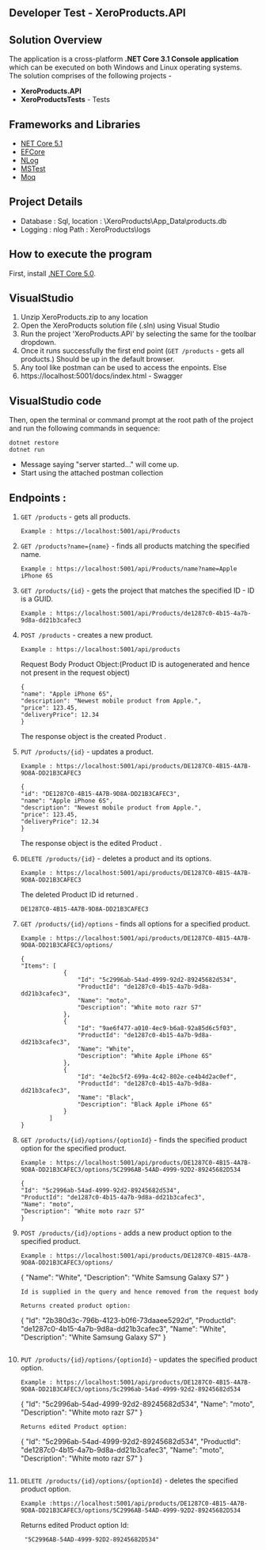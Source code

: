 ##  Developer Test - XeroProducts.API


## Solution Overview
The application is a cross-platform **.NET Core 3.1 Console application** which can be executed on both Windows and Linux operating systems.  
The solution comprises of the following projects - 

- **XeroProducts.API** 
- **XeroProductsTests** -  Tests

## Frameworks and Libraries
- [NET Core 5.1](https://docs.microsoft.com/en-us/aspnet/core/release-notes/aspnetcore-5.0?view=aspnetcore-5.0)
- [EFCore](https://github.com/dotnet/efcore)
- [NLog](https://github.com/NLog/NLog)
- [MSTest](https://docs.microsoft.com/en-us/dotnet/core/testing/unit-testing-with-mstest)
- [Moq](https://github.com/moq/moq4)

## Project Details
 - Database : Sql, location : \XeroProducts\App_Data\products.db
 - Logging : nlog Path : XeroProducts\logs




## How to execute the program

First, install [.NET Core 5.0](https://dotnet.microsoft.com/download/dotnet-core/5.0). 



## VisualStudio 

1. Unzip XeroProducts.zip to any location
2. Open the XeroProducts solution file (.sln) using Visual Studio 
3. Run the project 'XeroProducts.API' by selecting the same for the toolbar dropdown.
4. Once it runs successfully the first end point (`GET /products` - gets all products.) Should be up in the default browser.
5. Any tool like postman can be used to access the enpoints. Else
6. https://localhost:5001/docs/index.html - Swagger

## VisualStudio code

Then, open the terminal or command prompt at the root path of the project  and run the following commands in sequence:

```
dotnet restore
dotnet run
```
- Message saying "server started..." will come up.
- Start using the attached postman collection

## Endpoints : 

1. `GET /products` - gets all products.
	```
	Example : https://localhost:5001/api/Products
	```

2. `GET /products?name={name}` - finds all products matching the specified name.
	```
	Example : https://localhost:5001/api/Products/name?name=Apple iPhone 6S
	```

3. `GET /products/{id}` - gets the project that matches the specified ID - ID is a GUID.
	```
	Example : https://localhost:5001/api/Products/de1287c0-4b15-4a7b-9d8a-dd21b3cafec3
	```

4. `POST /products` - creates a new product.
	```
	Example : https://localhost:5001/api/products
	```

	Request Body Product Object:(Product ID is autogenerated and hence not present in the request object)
	```
	{
    "name": "Apple iPhone 6S",
    "description": "Newest mobile product from Apple.",
    "price": 123.45,
    "deliveryPrice": 12.34
	}
	```
	The response object is the created Product .

5. `PUT /products/{id}` - updates a product.
	```
	Example : https://localhost:5001/api/products/DE1287C0-4B15-4A7B-9D8A-DD21B3CAFEC3
	```
	```
	{
    "id": "DE1287C0-4B15-4A7B-9D8A-DD21B3CAFEC3",
    "name": "Apple iPhone 6S",
    "description": "Newest mobile product from Apple.",
    "price": 123.45,
    "deliveryPrice": 12.34
	}
	```
	The response object is the edited Product .

6. `DELETE /products/{id}` - deletes a product and its options.
	```
	Example : https://localhost:5001/api/products/DE1287C0-4B15-4A7B-9D8A-DD21B3CAFEC3
	```

	The deleted Product ID id returned .
	```
	DE1287C0-4B15-4A7B-9D8A-DD21B3CAFEC3
	```

7. `GET /products/{id}/options` - finds all options for a specified product.
	```
	Example : https://localhost:5001/api/products/DE1287C0-4B15-4A7B-9D8A-DD21B3CAFEC3/options/
	```
	```
	{
    "Items": [
				{
					"Id": "5c2996ab-54ad-4999-92d2-89245682d534",
					"ProductId": "de1287c0-4b15-4a7b-9d8a-dd21b3cafec3",
					"Name": "moto",
					"Description": "White moto razr S7"
				},
				{
					"Id": "9ae6f477-a010-4ec9-b6a8-92a85d6c5f03",
					"ProductId": "de1287c0-4b15-4a7b-9d8a-dd21b3cafec3",
					"Name": "White",
					"Description": "White Apple iPhone 6S"
				},
				{
					"Id": "4e2bc5f2-699a-4c42-802e-ce4b4d2ac0ef",
					"ProductId": "de1287c0-4b15-4a7b-9d8a-dd21b3cafec3",
					"Name": "Black",
					"Description": "Black Apple iPhone 6S"
				}
			]
	}
	```

8. `GET /products/{id}/options/{optionId}` - finds the specified product option for the specified product.
	```
	Example : https://localhost:5001/api/products/DE1287C0-4B15-4A7B-9D8A-DD21B3CAFEC3/options/5C2996AB-54AD-4999-92D2-89245682D534
	```
	```
	{
    "Id": "5c2996ab-54ad-4999-92d2-89245682d534",
    "ProductId": "de1287c0-4b15-4a7b-9d8a-dd21b3cafec3",
    "Name": "moto",
    "Description": "White moto razr S7"
	}
	```

9. `POST /products/{id}/options` - adds a new product option to the specified product.
	```
	Example : https://localhost:5001/api/products/DE1287C0-4B15-4A7B-9D8A-DD21B3CAFEC3/options/
	```
	{
    "Name": "White",
    "Description": "White Samsung Galaxy S7"
	}
	```
	Id is supplied in the query and hence removed from the request body

	Returns created product option:
	```
	{
    "Id": "2b380d3c-796b-4123-b0f6-73daaee5292d",
    "ProductId": "de1287c0-4b15-4a7b-9d8a-dd21b3cafec3",
    "Name": "White",
    "Description": "White Samsung Galaxy S7"
	}
	```
10. `PUT /products/{id}/options/{optionId}` - updates the specified product option.
	```
	Example : https://localhost:5001/api/products/DE1287C0-4B15-4A7B-9D8A-DD21B3CAFEC3/options/5c2996ab-54ad-4999-92d2-89245682d534
	```
	{
    "Id": "5c2996ab-54ad-4999-92d2-89245682d534",
    "Name": "moto",
    "Description": "White moto razr S7"
	}
	```
	Returns edited Product option:
	```
	{
    "Id": "5c2996ab-54ad-4999-92d2-89245682d534",
    "ProductId": "de1287c0-4b15-4a7b-9d8a-dd21b3cafec3",
    "Name": "moto",
    "Description": "White moto razr S7"
	}
	```
11. `DELETE /products/{id}/options/{optionId}` - deletes the specified product option.
	```
	Example :https://localhost:5001/api/products/DE1287C0-4B15-4A7B-9D8A-DD21B3CAFEC3/options/5C2996AB-54AD-4999-92D2-89245682D534
	```

	Returns edited Product option Id:
	```
	 "5C2996AB-54AD-4999-92D2-89245682D534"
    ````
